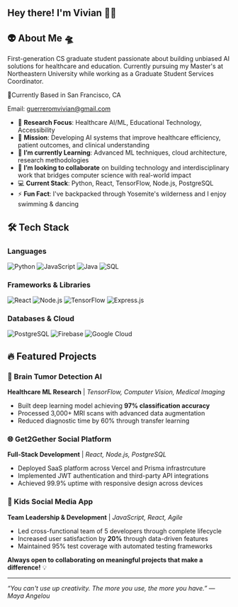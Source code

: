 ## Hey there! I'm Vivian 👋🏼

## 👽 About Me 🛸

First-generation CS graduate student passionate about building unbiased AI solutions for healthcare and education. Currently pursuing my Master's at Northeastern University while working as a Graduate Student Services Coordinator.

📍Currently Based in San Francisco, CA

Email: guerreromvivian@gmail.com


- 🔭 **Research Focus**: Healthcare AI/ML, Educational Technology, Accessibility
- 🎯 **Mission**: Developing AI systems that improve healthcare efficiency, patient outcomes, and clinical understanding
- 🌱 **I’m currently Learning**: Advanced ML techniques, cloud architecture, research methodologies
- 👯 **I’m looking to collaborate** on building technology and interdisciplinary work that bridges computer science with real-world impact
- 💻 **Current Stack**: Python, React, TensorFlow, Node.js, PostgreSQL
- ⚡ **Fun Fact**: I've backpacked through Yosemite's wilderness and I enjoy swimming & dancing

## 🛠️ Tech Stack

### Languages
![Python](https://img.shields.io/badge/-Python-3776AB?style=flat-square&logo=python&logoColor=white)
![JavaScript](https://img.shields.io/badge/-JavaScript-F7DF1E?style=flat-square&logo=javascript&logoColor=black)
![Java](https://img.shields.io/badge/-Java-007396?style=flat-square&logo=java&logoColor=white)
![SQL](https://img.shields.io/badge/-SQL-4479A1?style=flat-square&logo=mysql&logoColor=white)

### Frameworks & Libraries
![React](https://img.shields.io/badge/-React-61DAFB?style=flat-square&logo=react&logoColor=black)
![Node.js](https://img.shields.io/badge/-Node.js-339933?style=flat-square&logo=node.js&logoColor=white)
![TensorFlow](https://img.shields.io/badge/-TensorFlow-FF6F00?style=flat-square&logo=tensorflow&logoColor=white)
![Express.js](https://img.shields.io/badge/-Express.js-000000?style=flat-square&logo=express&logoColor=white)

### Databases & Cloud
![PostgreSQL](https://img.shields.io/badge/-PostgreSQL-336791?style=flat-square&logo=postgresql&logoColor=white)
![Firebase](https://img.shields.io/badge/-Firebase-FFCA28?style=flat-square&logo=firebase&logoColor=black)
![Google Cloud](https://img.shields.io/badge/-Google%20Cloud-4285F4?style=flat-square&logo=google-cloud&logoColor=white)

## 🔥 Featured Projects

### 🧠 Brain Tumor Detection AI
**Healthcare ML Research** | *TensorFlow, Computer Vision, Medical Imaging*
- Built deep learning model achieving **97% classification accuracy**
- Processed 3,000+ MRI scans with advanced data augmentation
- Reduced diagnostic time by 60% through transfer learning

### 🌐 Get2Gether Social Platform
**Full-Stack Development** | *React, Node.js, PostgreSQL*
- Deployed SaaS platform across Vercel and Prisma infrastrcuture
- Implemented JWT authentication and third-party API integrations
- Achieved 99.9% uptime with responsive design across devices

### 👥 Kids Social Media App
**Team Leadership & Development** | *JavaScript, React, Agile*
- Led cross-functional team of 5 developers through complete lifecycle
- Increased user satisfaction by **20%** through data-driven features
- Maintained 95% test coverage with automated testing frameworks


**Always open to collaborating on meaningful projects that make a difference!** 💡

---
*“You can't use up creativity. The more you use, the more you have.” ― Maya Angelou*



